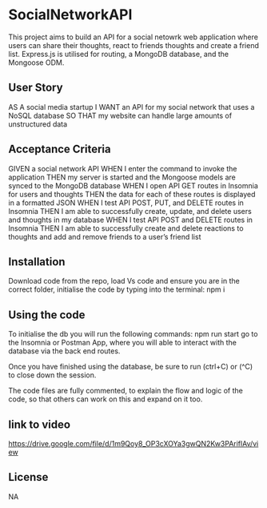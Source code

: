 # SocialNetworkAPI

This project aims to build an API for a social netowrk web application where users can share their thoughts, react to friends thoughts and create a friend list.
Express.js is utilised for routing, a MongoDB database, and the Mongoose ODM.

## User Story

AS A social media startup
I WANT an API for my social network that uses a NoSQL database
SO THAT my website can handle large amounts of unstructured data

## Acceptance Criteria

GIVEN a social network API
WHEN I enter the command to invoke the application
THEN my server is started and the Mongoose models are synced to the MongoDB database
WHEN I open API GET routes in Insomnia for users and thoughts
THEN the data for each of these routes is displayed in a formatted JSON
WHEN I test API POST, PUT, and DELETE routes in Insomnia
THEN I am able to successfully create, update, and delete users and thoughts in my database
WHEN I test API POST and DELETE routes in Insomnia
THEN I am able to successfully create and delete reactions to thoughts and add and remove friends to a user’s friend list

## Installation

Download code from the repo, load Vs code and ensure you are in the correct folder, initialise the code by typing into the terminal:
npm i

## Using the code

To initialise the db you will run the following commands: npm run start
go to the Insomnia or Postman App, where you will able to interact with the database via the back end routes.

Once you have finished using the database, be sure to run (ctrl+C) or (^C) to close down the session.

The code files are fully commented, to explain the flow and logic of the code, so that others can work on this and expand on it too.

## link to video

https://drive.google.com/file/d/1m9Qoy8_OP3cXOYa3gwQN2Kw3PAriflAv/view

## License

NA
